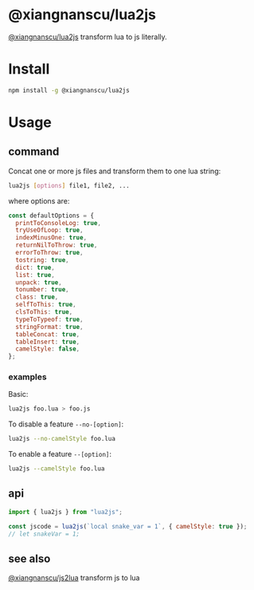 # @xiangnanscu/lua2js

[@xiangnanscu/lua2js](https://xiangnanscu.github.io/lua2js/) transform lua to js literally.

# Install

```sh
npm install -g @xiangnanscu/lua2js
```

# Usage

## command

Concat one or more js files and transform them to one lua string:

```sh
lua2js [options] file1, file2, ...
```

where options are:

```js
const defaultOptions = {
  printToConsoleLog: true,
  tryUseOfLoop: true,
  indexMinusOne: true,
  returnNilToThrow: true,
  errorToThrow: true,
  tostring: true,
  dict: true,
  list: true,
  unpack: true,
  tonumber: true,
  class: true,
  selfToThis: true,
  clsToThis: true,
  typeToTypeof: true,
  stringFormat: true,
  tableConcat: true,
  tableInsert: true,
  camelStyle: false,
};
```

### examples

Basic:

```sh
lua2js foo.lua > foo.js
```

To disable a feature `--no-[option]`:

```sh
lua2js --no-camelStyle foo.lua
```

To enable a feature `--[option]`:

```sh
lua2js --camelStyle foo.lua
```

## api

```js
import { lua2js } from "lua2js";

const jscode = lua2js(`local snake_var = 1`, { camelStyle: true });
// let snakeVar = 1;
```

## see also

[@xiangnanscu/js2lua](https://xiangnanscu.github.io/js2lua/) transform js to lua
